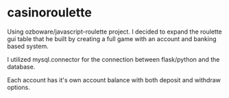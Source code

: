 # casinoroulette

Using ozboware/javascript-roulette project. I decided to expand the roulette gui table that he built by creating a full game with an account and banking based system.

I utilized mysql.connector for the connection between flask/python and the database. 

Each account has it's own account balance with both deposit and withdraw options. 
